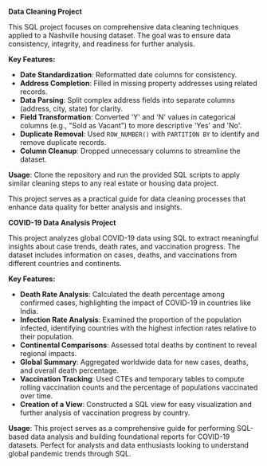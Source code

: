 **Data Cleaning Project**

This SQL project focuses on comprehensive data cleaning techniques applied to a Nashville housing dataset. The goal was to ensure data consistency, integrity, and readiness for further analysis.

**Key Features:**
- **Date Standardization**: Reformatted date columns for consistency.
- **Address Completion**: Filled in missing property addresses using related records.
- **Data Parsing**: Split complex address fields into separate columns (address, city, state) for clarity.
- **Field Transformation**: Converted 'Y' and 'N' values in categorical columns (e.g., "Sold as Vacant") to more descriptive 'Yes' and 'No'.
- **Duplicate Removal**: Used `ROW_NUMBER()` with `PARTITION BY` to identify and remove duplicate records.
- **Column Cleanup**: Dropped unnecessary columns to streamline the dataset.

**Usage**:
Clone the repository and run the provided SQL scripts to apply similar cleaning steps to any real estate or housing data project.

This project serves as a practical guide for data cleaning processes that enhance data quality for better analysis and insights.

**COVID-19 Data Analysis Project**

This project analyzes global COVID-19 data using SQL to extract meaningful insights about case trends, death rates, and vaccination progress. The dataset includes information on cases, deaths, and vaccinations from different countries and continents.

**Key Features:**
- **Death Rate Analysis**: Calculated the death percentage among confirmed cases, highlighting the impact of COVID-19 in countries like India.
- **Infection Rate Analysis**: Examined the proportion of the population infected, identifying countries with the highest infection rates relative to their population.
- **Continental Comparisons**: Assessed total deaths by continent to reveal regional impacts.
- **Global Summary**: Aggregated worldwide data for new cases, deaths, and overall death percentage.
- **Vaccination Tracking**: Used CTEs and temporary tables to compute rolling vaccination counts and the percentage of populations vaccinated over time.
- **Creation of a View**: Constructed a SQL view for easy visualization and further analysis of vaccination progress by country.

**Usage**:
This project serves as a comprehensive guide for performing SQL-based data analysis and building foundational reports for COVID-19 datasets. Perfect for analysts and data enthusiasts looking to understand global pandemic trends through SQL.
